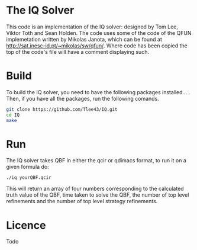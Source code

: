 # The IQ Solver

This code is an implementation of the IQ solver: designed by Tom Lee, Viktor Toth and Sean Holden.
The code uses some of the code of the QFUN implemetation written by Mikolas Janota, which can be 
found at http://sat.inesc-id.pt/~mikolas/sw/qfun/. Where code has been copied the top of the code's
file will have a comment displaying such.

# Build

To build the IQ solver, you need to have the following packages installed... . Then, if you have all 
the packages, run the following comands.

```bash
git clone https://github.com/Tlee43/IQ.git
cd IQ
make
```

# Run

The IQ solver takes QBF in either the qcir or qdimacs format, to run it on a given formula do:

```
./iq yourQBF.qcir
```

This will return an array of four numbers corresponding to the calculated truth value of the QBF, time 
taken to solve the QBF, the number of top level refinements and the number of top level strategy 
refinements.

# Licence

Todo




